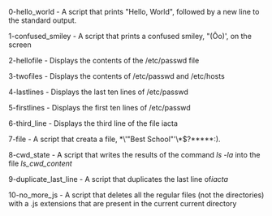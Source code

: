 0-hello_world - A script that prints "Hello, World", followed by a new line to the standard output.

1-confused_smiley - A script that prints a confused smiley, "(Ôo)', on the screen

2-hellofile - Displays the contents of the /etc/passwd file

3-twofiles - Displays the contents of /etc/passwd and /etc/hosts

4-lastlines - Displays the last ten lines of /etc/passwd

5-firstlines - Displays the first ten lines of /etc/passwd

6-third_line - Displays the third line of the file iacta

7-file - A script that creata a file, \*\\'"Best School"\'\\*$\?\*\*\*\*\*:).

8-cwd_state - A script that writes the results of the command *ls -la* into the file *ls_cwd_content*

9-duplicate_last_line - A script that duplicates the last line of*iacta*

10-no_more_js - A script that deletes all the regular files (not the directories) with a .js extensions that are present in the current current directory
